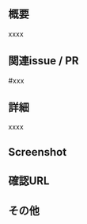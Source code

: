 ## 概要

xxxx

## 関連issue / PR

#xxx

## 詳細

xxxx

## Screenshot
<!-- 何かあれば  -->

## 確認URL
<!-- stagingやstorybookで確認するべきURLがあれば  -->

## その他
<!-- その他何かあれば  -->
